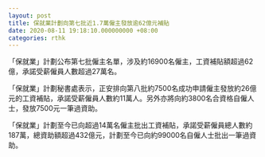```yaml
---
layout: post
title: 保就業計劃向第七批近1.7萬僱主發放逾62億元補貼
date: 2020-08-11 19:18:10.000000000 +08:00
categories: rthk
---
```


「保就業」計劃公布第七批僱主名單，涉及約16900名僱主，工資補貼額超過62億，承諾受薪僱員人數超過27萬名。

「保就業」計劃秘書處表示，正安排向第八批約7500名成功申請僱主發放約26億元的工資補貼，承諾受薪僱員人數約11萬人。另外亦將向約3800名合資格自僱人士，發放7500元一筆過資助。

「保就業」計劃至今已向超過14萬名僱主批出工資補貼，承諾受薪僱員總人數約187萬，總資助額超過432億元，計劃至今已向約99000名自僱人士批出一筆過資助。
